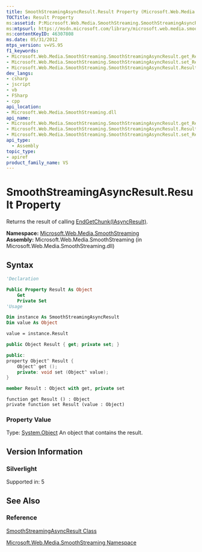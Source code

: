 ```yaml
---
title: SmoothStreamingAsyncResult.Result Property (Microsoft.Web.Media.SmoothStreaming)
TOCTitle: Result Property
ms:assetid: P:Microsoft.Web.Media.SmoothStreaming.SmoothStreamingAsyncResult.Result
ms:mtpsurl: https://msdn.microsoft.com/library/microsoft.web.media.smoothstreaming.smoothstreamingasyncresult.result(v=VS.95)
ms:contentKeyID: 46307808
ms.date: 05/31/2012
mtps_version: v=VS.95
f1_keywords:
- Microsoft.Web.Media.SmoothStreaming.SmoothStreamingAsyncResult.get_Result
- Microsoft.Web.Media.SmoothStreaming.SmoothStreamingAsyncResult.set_Result
- Microsoft.Web.Media.SmoothStreaming.SmoothStreamingAsyncResult.Result
dev_langs:
- csharp
- jscript
- vb
- FSharp
- cpp
api_location:
- Microsoft.Web.Media.SmoothStreaming.dll
api_name:
- Microsoft.Web.Media.SmoothStreaming.SmoothStreamingAsyncResult.get_Result
- Microsoft.Web.Media.SmoothStreaming.SmoothStreamingAsyncResult.Result
- Microsoft.Web.Media.SmoothStreaming.SmoothStreamingAsyncResult.set_Result
api_type:
  - Assembly
topic_type:
- apiref
product_family_name: VS
---
```


# SmoothStreamingAsyncResult.Result Property

Returns the result of calling [EndGetChunk(IAsyncResult)](trackinfo-endgetchunk-method-microsoft-web-media-smoothstreaming_1.md).

**Namespace:**  [Microsoft.Web.Media.SmoothStreaming](microsoft-web-media-smoothstreaming-namespace_1.md)  
**Assembly:**  Microsoft.Web.Media.SmoothStreaming (in Microsoft.Web.Media.SmoothStreaming.dll)

## Syntax

```vb
'Declaration

Public Property Result As Object
    Get
    Private Set
'Usage

Dim instance As SmoothStreamingAsyncResult
Dim value As Object

value = instance.Result
```

```csharp
public Object Result { get; private set; }
```

```cpp
public:
property Object^ Result {
    Object^ get ();
    private: void set (Object^ value);
}
```

``` fsharp
member Result : Object with get, private set
```

```jscript
function get Result () : Object
private function set Result (value : Object)
```

### Property Value

Type: [System.Object](https://msdn.microsoft.com/library/e5kfa45b\(v=vs.95\))  
An object that contains the result.

## Version Information

### Silverlight

Supported in: 5  

## See Also

### Reference

[SmoothStreamingAsyncResult Class](smoothstreamingasyncresult-class-microsoft-web-media-smoothstreaming.md)

[Microsoft.Web.Media.SmoothStreaming Namespace](microsoft-web-media-smoothstreaming-namespace_1.md)
